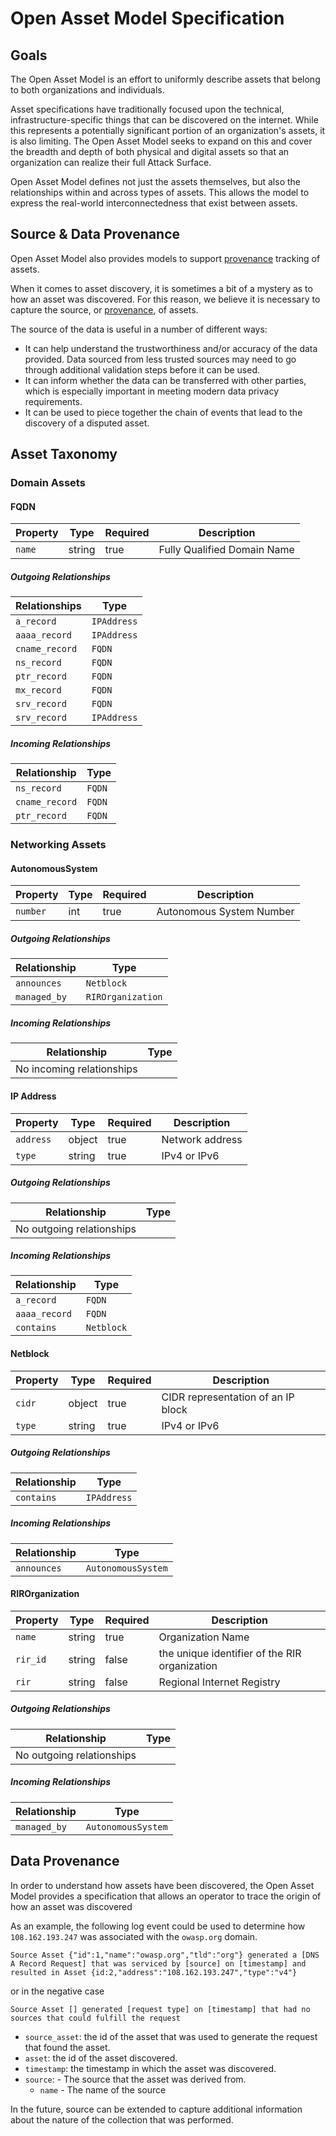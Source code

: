 # Open Asset Model Specification

## Goals

The Open Asset Model is an effort to uniformly describe assets
that belong to both organizations and individuals.

Asset specifications have traditionally focused upon the technical,
infrastructure-specific things that can be discovered on the internet.
While this represents a potentially significant portion of an organization's
assets, it is also limiting. The Open Asset Model seeks to expand on
this and cover the breadth and depth of both physical and digital assets
so that an organization can realize their full Attack Surface.

Open Asset Model defines not just the assets themselves, but also the
relationships within and across types of assets. This allows the model
to express the real-world interconnectedness that exist between assets.

## Source & Data Provenance

Open Asset Model also provides models to support [provenance][w3c-provenance]
tracking of assets.

When it comes to asset discovery, it is sometimes a bit of a mystery as to
how an asset was discovered. For this reason, we believe it is necessary to
capture the source, or [provenance](#data-provenance), of assets.

The source of the data is useful in a number of different ways:

* It can help understand the trustworthiness and/or accuracy of the data provided.
  Data sourced from less trusted sources may need to go through additional
  validation steps before it can be used.
* It can inform whether the data can be transferred with other parties,
  which is especially important in meeting modern data privacy requirements.
* It can be used to piece together the chain of events that lead to the discovery of
  a disputed asset.

## Asset Taxonomy

### Domain Assets

#### FQDN

| Property | Type | Required | Description |
| -------- | ---- | -------- | ----------- |
| `name` | string | true | Fully Qualified Domain Name |

##### Outgoing Relationships

| Relationships | Type |
| -------- | ---- |
| `a_record` | `IPAddress` |
| `aaaa_record` | `IPAddress` |
| `cname_record` | `FQDN` |
| `ns_record` | `FQDN` |
| `ptr_record` | `FQDN` |
| `mx_record` | `FQDN` |
| `srv_record` | `FQDN` |
| `srv_record` | `IPAddress` |

##### Incoming Relationships

| Relationship | Type |
| ------------ | ---- |
| `ns_record` | `FQDN` |
| `cname_record` | `FQDN` |
| `ptr_record` | `FQDN` |

### Networking Assets

#### AutonomousSystem

| Property | Type | Required | Description |
| -------- | ---- | -------- | ----------- |
| `number` | int | true | Autonomous System Number |

##### Outgoing Relationships

| Relationship | Type |
| ------------ | ---- |
| `announces` | `Netblock` |
| `managed_by` | `RIROrganization` |

##### Incoming Relationships

| Relationship | Type |
| ------------ | ---- |
| No incoming relationships | |

#### IP Address

| Property | Type | Required | Description |
| -------- | ---- | -------- | ----------- |
| `address` | object | true | Network address |
| `type` | string | true | IPv4 or IPv6 |

##### Outgoing Relationships

| Relationship | Type |
| ------------ | ---- |
| No outgoing relationships | |

##### Incoming Relationships

| Relationship | Type |
| ------------ | ---- |
| `a_record` | `FQDN` |
| `aaaa_record` | `FQDN` |
| `contains` | `Netblock` |

#### Netblock

| Property | Type | Required | Description |
| -------- | ---- | -------- | ----------- |
| `cidr` | object | true | CIDR representation of an  IP block |
| `type` | string | true | IPv4 or IPv6 |

##### Outgoing Relationships

| Relationship | Type |
| ------------ | ---- |
| `contains` | `IPAddress` |

##### Incoming Relationships

| Relationship | Type |
| ------------ | ---- |
| `announces` | `AutonomousSystem` |

#### RIROrganization

| Property | Type | Required | Description |
| -------- | ---- | -------- | ----------- |
| `name` | string | true | Organization Name |
| `rir_id` | string | false | the unique identifier of the RIR organization |
| `rir` | string | false | Regional Internet Registry |

##### Outgoing Relationships

| Relationship | Type |
| ------------ | ---- |
| No outgoing relationships |

##### Incoming Relationships

| Relationship | Type |
| ------------ | ---- |
| `managed_by` | `AutonomousSystem` |

## Data Provenance

In order to understand how assets have been discovered,
the Open Asset Model provides a specification that allows
an operator to trace the origin of how an asset was discovered

As an example, the following log event could be used to determine how `108.162.193.247`
was associated with the `owasp.org` domain.

```text
Source Asset {"id":1,"name":"owasp.org","tld":"org"} generated a [DNS A Record Request] that was serviced by [source] on [timestamp] and resulted in Asset {id:2,"address":"108.162.193.247","type":"v4"}
```

or in the negative case

```text
Source Asset [] generated [request type] on [timestamp] that had no sources that could fulfill the request
```

* `source_asset`: the id of the asset that was used to generate the
  request that found the asset.
* `asset`: the id of the asset discovered.
* `timestamp`: the timestamp in which the asset was discovered.
* `source`: - The source that the asset was derived from.
  * `name` - The name of the source

In the future, source can be extended to capture additional information
about the nature of the collection that was performed.

[w3c-provenance]:https://www.w3.org/2005/Incubator/prov/wiki/What_Is_Provenance]
